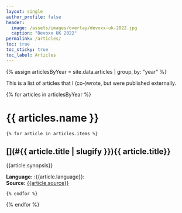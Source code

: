 ```yaml
---
layout: single
author_profile: false
header:
  image: /assets/images/overlay/devoxx-uk-2022.jpg
  caption: "Devoxx UK 2022"
permalink: /articles/
toc: true
toc_sticky: true
toc_label: Articles
---
```


{% assign articlesByYear = site.data.articles | group_by: "year" %}

This is a list of articles that I (co-)wrote, but were published externally.

{% for articles in articlesByYear %}

# {{ articles.name }}

    {% for article in articles.items %} 

## [](#{{ article.title | slugify }}){{ article.title}}

{{article.synopsis}}

**Language:** :{{article.language}}:<br/>
**Source:** [{{article.source}}]({{article.url}})

    {% endfor %}
{% endfor %}
